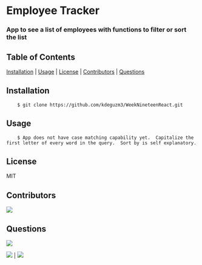 # Employee Tracker

### App to see a list of employees with functions to filter or sort the list

## Table of Contents

[Installation](#Installation) | [Usage](#Usage) | [License](#License) | [Contributors](#Contributors) | [Questions](#Questions)

## Installation

        $ git clone https://github.com/kdeguzm3/WeekNineteenReact.git

## Usage

        $ App does not have case matching capability yet.  Capitalize the first letter of every word in the query.  Sort by is self explanatory.

## License

MIT

 ## Contributors

[![](https://img.shields.io/badge/github-kdeguzm3-brightgreen?style=plastic)](https://www.github.com/kdeguzm3)

## Questions

![](https://avatars3.githubusercontent.com/u/58832810?v=4&s=200)

[![](https://img.shields.io/badge/gitHub-kdeguzm3-blue?style=plastic)](https://www.github.com/kdeguzm3) |
[![](https://img.shields.io/badge/email-kaydeekhing@gmail.com-purple?style=plastic)](mailto:kaydeekhing@gmail.com)